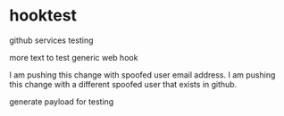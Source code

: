 hooktest
========

github services testing

more text to test generic web hook

I am pushing this change with spoofed user email address.
I am pushing this change with a different spoofed user that exists in github.

generate payload for testing
